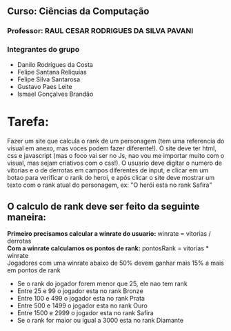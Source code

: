 ## Curso: Ciências da Computação
### Professor: RAUL CESAR RODRIGUES DA SILVA PAVANI
### Integrantes do grupo
- Danilo Rodrigues da Costa
- Felipe Santana Reliquias
- Felipe Silva Santarosa
- Gustavo Paes Leite
- Ismael Gonçalves Brandão

# Tarefa:
Fazer um site que calcula o rank de um personagem (tem uma referencia do visual em anexo, mas voces podem fazer diferente!). 
O site deve ter html, css e javascript (mas o foco vai ser no Js, nao vou me importar muito com o visual, mas sejam criativos com o css!).
O usuario deve digitar o numero de vitorias e o de derrotas em campos diferentes de input, e clicar em um botao para verificar o rank do heroi, e após clicar o site deve mostrar um texto com o rank atual do personagem, ex: "O herói esta no rank Safira"

## O calculo de rank deve ser feito da seguinte maneira: 
**Primeiro precisamos calcular a winrate do usuario:**  winrate = vitorias / derrotas <br>
**Com a winrate calculamos os pontos de rank:** pontosRank = vitorias * winrate <br>
Jogadores com uma winrate abaixo de 50% devem ganhar mais 15% a mais em pontos de rank
- Se o rank do jogador forem menor que 25, ele nao tem rank
- Entre 25 e 99 o jogador esta no rank Bronze
- Entre 100 e 499 o jogador esta no rank Prata
- Entre 500 e 1499 o jogador esta no rank Ouro
- Entre 1500 e 2999 o jogador esta no rank Safira
- Se o rank for maior ou igual a 3000 esta no rank Diamante 

